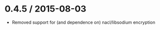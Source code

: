 
0.4.5 / 2015-08-03
==================

  * Removed support for (and dependence on) nacl/libsodium encryption
